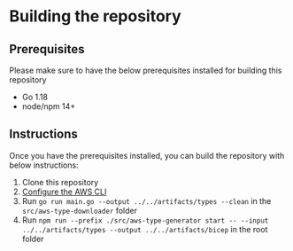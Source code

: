 # Building the repository

## Prerequisites

Please make sure to have the below prerequisites installed for building this repository
- Go 1.18
- node/npm 14+

## Instructions

Once you have the prerequisites installed, you can build the repository with below instructions:

1. Clone this repository
2. [Configure the AWS CLI](https://docs.aws.amazon.com/cli/latest/userguide/cli-chap-configure.html)
3. Run `go run main.go --output ../../artifacts/types --clean` in the `src/aws-type-downloader` folder
4. Run `npm run --prefix ./src/aws-type-generator start -- --input ../../artifacts/types --output ../../artifacts/bicep` in the root folder

